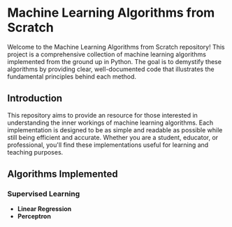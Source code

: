 # Machine Learning Algorithms from Scratch

Welcome to the Machine Learning Algorithms from Scratch repository! This project is a comprehensive collection of machine learning algorithms implemented from the ground up in Python. The goal is to demystify these algorithms by providing clear, well-documented code that illustrates the fundamental principles behind each method.

## Introduction

This repository aims to provide an resource for those interested in understanding the inner workings of machine learning algorithms. Each implementation is designed to be as simple and readable as possible while still being efficient and accurate. Whether you are a student, educator, or professional, you'll find these implementations useful for learning and teaching purposes.

## Algorithms Implemented

### Supervised Learning
- **Linear Regression**
- **Perceptron**

